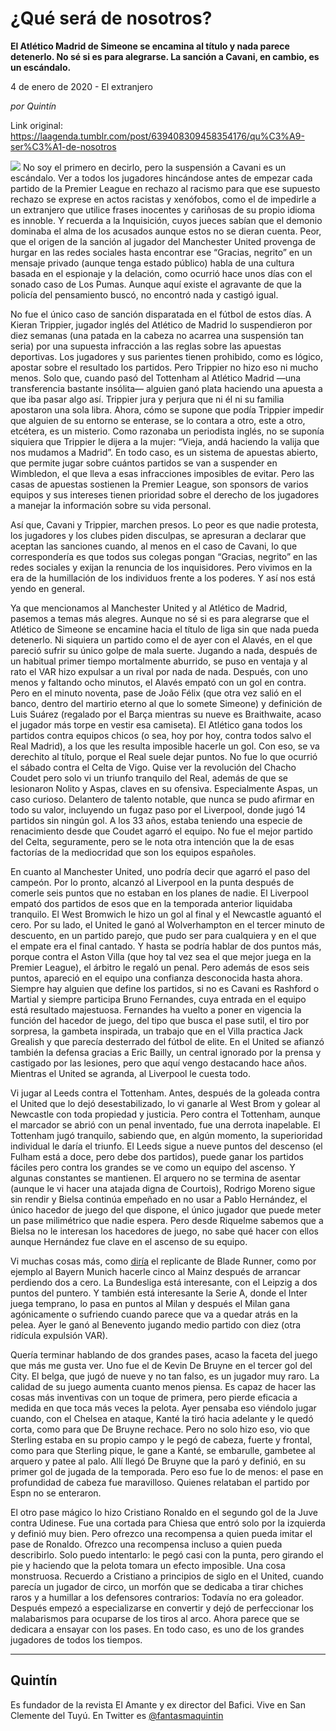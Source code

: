 # ¿Qué será de nosotros?

**El Atlético Madrid de Simeone se encamina al título y nada parece detenerlo. No sé si es para alegrarse. La sanción a Cavani, en cambio, es un escándalo.**

4 de enero de 2020 - El extranjero

_por Quintín_

Link original: https://laagenda.tumblr.com/post/639408309458354176/qu%C3%A9-ser%C3%A1-de-nosotros

![](https://64.media.tumblr.com/e1cc7e161c078bb0a828568d82c53b9c/ca09a7d747fdbb45-cf/s500x750/5c93ac5ed5e1fa162754628fb40d554f838f0660.jpg)
No soy el primero en decirlo, pero la suspensión a Cavani es un escándalo. Ver a todos los jugadores hincándose antes de empezar cada partido de la Premier League en rechazo al racismo para que ese supuesto rechazo se exprese en actos racistas y xenófobos, como el de impedirle a un extranjero que utilice frases inocentes y cariñosas de su propio idioma es innoble. Y recuerda a la Inquisición, cuyos jueces sabían que el demonio dominaba el alma de los acusados aunque estos no se dieran cuenta. Peor, que el origen de la sanción al jugador del Manchester United provenga de hurgar en las redes sociales hasta encontrar ese “Gracias, negrito” en un mensaje privado (aunque tenga estado público) habla de una cultura basada en el espionaje y la delación, como ocurrió hace unos días con el sonado caso de Los Pumas. Aunque aquí existe el agravante de que la policía del pensamiento buscó, no encontró nada y castigó igual. 

No fue el único caso de sanción disparatada en el fútbol de estos días. A Kieran Trippier, jugador inglés del Atlético de Madrid lo suspendieron por diez semanas (una patada en la cabeza no acarrea una suspensión tan seria) por una supuesta infracción a las reglas sobre las apuestas deportivas. Los jugadores y sus parientes tienen prohibido, como es lógico, apostar sobre el resultado los partidos. Pero Trippier no hizo eso ni mucho menos. Solo que, cuando pasó del Tottenham al Atlético Madrid —una transferencia bastante insólita— alguien ganó plata haciendo una apuesta a que iba pasar algo así. Trippier jura y perjura que ni él ni su familia apostaron una sola libra. Ahora, cómo se supone que podía Trippier impedir que alguien de su entorno se enterase, se lo contara a otro, este a otro, etcétera, es un misterio. Como razonaba un periodista inglés, no se suponía siquiera que Trippier le dijera a la mujer: “Vieja, andá haciendo la valija que nos mudamos a Madrid”. En todo caso, es un sistema de apuestas abierto, que permite jugar sobre cuántos partidos se van a suspender en Wimbledon, el que lleva a esas infracciones imposibles de evitar. Pero las casas de apuestas sostienen la Premier League, son sponsors de varios equipos y sus intereses tienen prioridad sobre el derecho de los jugadores a manejar la información sobre su vida personal. 

Así que, Cavani y Trippier, marchen presos. Lo peor es que nadie protesta, los jugadores y los clubes piden disculpas, se apresuran a declarar que aceptan las sanciones cuando, al menos en el caso de Cavani, lo que correspondería es que todos sus colegas pongan “Gracias, negrito” en las redes sociales y exijan la renuncia de los inquisidores. Pero vivimos en la era de la humillación de los individuos frente a los poderes. Y así nos está yendo en general. 

Ya que mencionamos al Manchester United y al Atlético de Madrid, pasemos a temas más alegres. Aunque no sé si es para alegrarse que el Atlético de Simeone se encamine hacia el título de liga sin que nada pueda detenerlo. Ni siquiera un partido como el de ayer con el Alavés, en el que pareció sufrir su único golpe de mala suerte. Jugando a nada, después de un habitual primer tiempo mortalmente aburrido, se puso en ventaja y al rato el VAR hizo expulsar a un rival por nada de nada. Después, con uno menos y faltando ocho minutos, el Alavés empató con un gol en contra. Pero en el minuto noventa, pase de João Félix (que otra vez salió en el banco, dentro del martirio eterno al que lo somete Simeone) y definición de Luis Suárez (regalado por el Barça mientras su nueve es Braithwaite, acaso el jugador más torpe en vestir esa camiseta). El Atlético gana todos los partidos contra equipos chicos (o sea, hoy por hoy, contra todos salvo el Real Madrid), a los que les resulta imposible hacerle un gol. Con eso, se va derechito al título, porque el Real suele dejar puntos. No fue lo que ocurrió el sábado contra el Celta de Vigo. Quise ver la revolución del Chacho Coudet pero solo vi un triunfo tranquilo del Real, además de que se lesionaron Nolito y Aspas, claves en su ofensiva. Especialmente Aspas, un caso curioso. Delantero de talento notable, que nunca se pudo afirmar en todo su valor, incluyendo un fugaz paso por el Liverpool, donde jugó 14 partidos sin ningún gol. A los 33 años, estaba teniendo una especie de renacimiento desde que Coudet agarró el equipo. No fue el mejor partido del Celta, seguramente, pero se le nota otra intención que la de esas factorías de la mediocridad que son los equipos españoles. 



En cuanto al Manchester United, uno podría decir que agarró el paso del campeón. Por lo pronto, alcanzó al Liverpool en la punta después de comerle seis puntos que no estaban en los planes de nadie. El Liverpool empató dos partidos de esos que en la temporada anterior liquidaba tranquilo. El West Bromwich le hizo un gol al final y el Newcastle aguantó el cero. Por su lado, el United le ganó al Wolverhampton en el tercer minuto de descuento, en un partido parejo, que pudo ser para cualquiera y en el que el empate era el final cantado. Y hasta se podría hablar de dos puntos más, porque contra el Aston Villa (que hoy tal vez sea el que mejor juega en la Premier League), el árbitro le regaló un penal. Pero además de esos seis puntos, apareció en el equipo una confianza desconocida hasta ahora. Siempre hay alguien que define los partidos, si no es Cavani es Rashford o Martial y siempre participa Bruno Fernandes, cuya entrada en el equipo está resultado majestuosa. Fernandes ha vuelto a poner en vigencia la función del hacedor de juego, del tipo que busca el pase sutil, el tiro por sorpresa, la gambeta inspirada, un trabajo que en el Villa practica Jack Grealish y que parecía desterrado del fútbol de elite. En el United se afianzó también la defensa gracias a Eric Bailly, un central ignorado por la prensa y castigado por las lesiones, pero que aquí vengo destacando hace años. Mientras el United se agranda, al Liverpool le cuesta todo. 

Vi jugar al Leeds contra el Tottenham. Antes, después de la goleada contra el United que lo dejó desestabilizado, lo vi ganarle al West Brom y golear al Newcastle con toda propiedad y justicia. Pero contra el Tottenham, aunque el marcador se abrió con un penal inventado, fue una derrota inapelable. El Tottenham jugó tranquilo, sabiendo que, en algún momento, la superioridad individual le daría el triunfo. El Leeds sigue a nueve puntos del descenso (el Fulham está a doce, pero debe dos partidos), puede ganar los partidos fáciles pero contra los grandes se ve como un equipo del ascenso. Y algunas constantes se mantienen. El arquero no se termina de asentar (aunque le vi hacer una atajada digna de Courtois), Rodrigo Moreno sigue sin rendir y Bielsa continúa empeñado en no usar a Pablo Hernández, el único hacedor de juego del que dispone, el único jugador que puede meter un pase milimétrico que nadie espera. Pero desde Riquelme sabemos que a Bielsa no le interesan los hacedores de juego, no sabe qué hacer con ellos aunque Hernández fue clave en el ascenso de su equipo.

Vi muchas cosas más, como [diría](https://www.youtube.com/watch?v=EOSIj_AxxX0) el replicante de Blade Runner, como por ejemplo al Bayern Munich hacerle cinco al Mainz después de arrancar perdiendo dos a cero. La Bundesliga está interesante, con el Leipzig a dos puntos del puntero. Y también está interesante la Serie A, donde el Inter juega temprano, lo pasa en puntos al Milan y después el Milan gana agónicamente o sufriendo cuando parece que va a quedar atrás en la pelea. Ayer le ganó al Benevento jugando medio partido con diez (otra ridícula expulsión VAR). 

Quería terminar hablando de dos grandes pases, acaso la faceta del juego que más me gusta ver. Uno fue el de Kevin De Bruyne en el tercer gol del City. El belga, que jugó de nueve y no tan falso, es un jugador muy raro. La calidad de su juego aumenta cuanto menos piensa. Es capaz de hacer las cosas más inventivas con un toque de primera, pero pierde eficacia a medida en que toca más veces la pelota. Ayer pensaba eso viéndolo jugar cuando, con el Chelsea en ataque, Kanté la tiró hacia adelante y le quedó corta, como para que De Bruyne rechace. Pero no solo hizo eso, vio que Sterling estaba en su propio campo y le pegó de cabeza, fuerte y frontal, como para que Sterling pique, le gane a Kanté, se embarulle, gambetee al arquero y patee al palo. Allí llegó De Bruyne que la paró y definió, en su primer gol de jugada de la temporada. Pero eso fue lo de menos: el pase en profundidad de cabeza fue maravilloso. Quienes relataban el partido por Espn no se enteraron.

El otro pase mágico lo hizo Cristiano Ronaldo en el segundo gol de la Juve contra Udinese. Fue una cortada para Chiesa que entró solo por la izquierda y definió muy bien. Pero ofrezco una recompensa a quien pueda imitar el pase de Ronaldo. Ofrezco una recompensa incluso a quien pueda describirlo. Solo puedo intentarlo: le pegó casi con la punta, pero girando el pie y haciendo que la pelota tomara un efecto imposible. Una cosa monstruosa. Recuerdo a Cristiano a principios de siglo en el United, cuando parecía un jugador de circo, un morfón que se dedicaba a tirar chiches raros y a humillar a los defensores contrarios: Todavía no era goleador. Después empezó a especializarse en convertir y dejó de perfeccionar los malabarismos para ocuparse de los tiros al arco. Ahora parece que se dedicara a ensayar con los pases. En todo caso, es uno de los grandes jugadores de todos los tiempos. 



---

Quintín
-------

 Es fundador de la revista El Amante y ex director del Bafici. Vive en San Clemente del Tuyú. En Twitter es [@fantasmaquintin](https://twitter.com/quintinLLP) 

